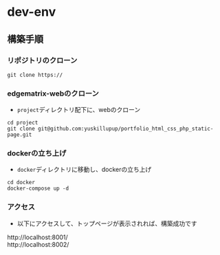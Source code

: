 # dev-env

## 構築手順

### リポジトリのクローン

`git clone https://`

### edgematrix-webのクローン

- `project`ディレクトリ配下に、webのクローン

`cd project`<br>
`git clone git@github.com:yuskillupup/portfolio_html_css_php_static-page.git`

### dockerの立ち上げ

- `docker`ディレクトリに移動し、dockerの立ち上げ

`cd docker`<br>
`docker-compose up -d`

### アクセス

- 以下にアクセスして、トップページが表示されれば、構築成功です


http://localhost:8001/ <br>
http://localhost:8002/

